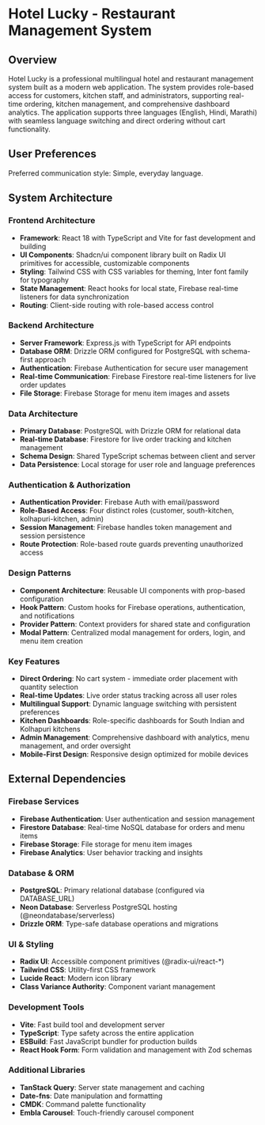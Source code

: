 # Hotel Lucky - Restaurant Management System

## Overview

Hotel Lucky is a professional multilingual hotel and restaurant management system built as a modern web application. The system provides role-based access for customers, kitchen staff, and administrators, supporting real-time ordering, kitchen management, and comprehensive dashboard analytics. The application supports three languages (English, Hindi, Marathi) with seamless language switching and direct ordering without cart functionality.

## User Preferences

Preferred communication style: Simple, everyday language.

## System Architecture

### Frontend Architecture
- **Framework**: React 18 with TypeScript and Vite for fast development and building
- **UI Components**: Shadcn/ui component library built on Radix UI primitives for accessible, customizable components
- **Styling**: Tailwind CSS with CSS variables for theming, Inter font family for typography
- **State Management**: React hooks for local state, Firebase real-time listeners for data synchronization
- **Routing**: Client-side routing with role-based access control

### Backend Architecture
- **Server Framework**: Express.js with TypeScript for API endpoints
- **Database ORM**: Drizzle ORM configured for PostgreSQL with schema-first approach
- **Authentication**: Firebase Authentication for secure user management
- **Real-time Communication**: Firebase Firestore real-time listeners for live order updates
- **File Storage**: Firebase Storage for menu item images and assets

### Data Architecture
- **Primary Database**: PostgreSQL with Drizzle ORM for relational data
- **Real-time Database**: Firestore for live order tracking and kitchen management
- **Schema Design**: Shared TypeScript schemas between client and server
- **Data Persistence**: Local storage for user role and language preferences

### Authentication & Authorization
- **Authentication Provider**: Firebase Auth with email/password
- **Role-Based Access**: Four distinct roles (customer, south-kitchen, kolhapuri-kitchen, admin)
- **Session Management**: Firebase handles token management and session persistence
- **Route Protection**: Role-based route guards preventing unauthorized access

### Design Patterns
- **Component Architecture**: Reusable UI components with prop-based configuration
- **Hook Pattern**: Custom hooks for Firebase operations, authentication, and notifications
- **Provider Pattern**: Context providers for shared state and configuration
- **Modal Pattern**: Centralized modal management for orders, login, and menu item creation

### Key Features
- **Direct Ordering**: No cart system - immediate order placement with quantity selection
- **Real-time Updates**: Live order status tracking across all user roles
- **Multilingual Support**: Dynamic language switching with persistent preferences
- **Kitchen Dashboards**: Role-specific dashboards for South Indian and Kolhapuri kitchens
- **Admin Management**: Comprehensive dashboard with analytics, menu management, and order oversight
- **Mobile-First Design**: Responsive design optimized for mobile devices

## External Dependencies

### Firebase Services
- **Firebase Authentication**: User authentication and session management
- **Firestore Database**: Real-time NoSQL database for orders and menu items
- **Firebase Storage**: File storage for menu item images
- **Firebase Analytics**: User behavior tracking and insights

### Database & ORM
- **PostgreSQL**: Primary relational database (configured via DATABASE_URL)
- **Neon Database**: Serverless PostgreSQL hosting (@neondatabase/serverless)
- **Drizzle ORM**: Type-safe database operations and migrations

### UI & Styling
- **Radix UI**: Accessible component primitives (@radix-ui/react-*)
- **Tailwind CSS**: Utility-first CSS framework
- **Lucide React**: Modern icon library
- **Class Variance Authority**: Component variant management

### Development Tools
- **Vite**: Fast build tool and development server
- **TypeScript**: Type safety across the entire application
- **ESBuild**: Fast JavaScript bundler for production builds
- **React Hook Form**: Form validation and management with Zod schemas

### Additional Libraries
- **TanStack Query**: Server state management and caching
- **Date-fns**: Date manipulation and formatting
- **CMDK**: Command palette functionality
- **Embla Carousel**: Touch-friendly carousel component
